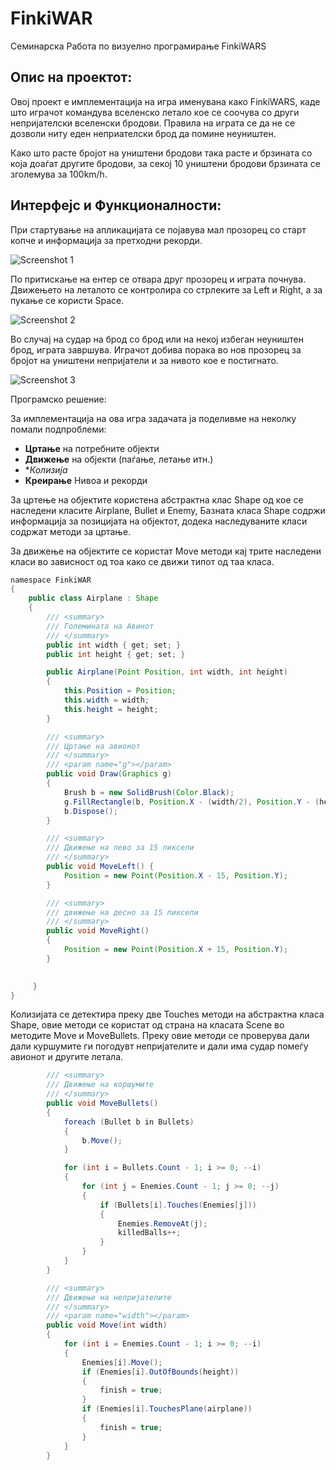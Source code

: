 # FinkiWAR

Семинарска Работа по визуелно програмирање FinkiWARS

## Опис на проектот: 
Овој проект е  имплементација на игра именувана како FinkiWARS, каде што играчот командува вселенско летало кое се соочува со други непријателски вселенски бродови. Правила на играта се да не се дозволи ниту еден неприателски брод да помине неуништен.

Како што расте бројот на уништени бродови така расте и брзината со која доаѓат другите бродови, за секој 10 уништени бродови брзината се зголемува за 100km/h.

## Интерфејс и Функционалности:
При стартување на апликацијата се појавува мал прозорец со старт копче и информација за претходни рекорди.


![Screenshot 1](http://i.imgur.com/ONhxANf.png)


По притискање на ентер се отвара друг прозорец и играта почнува. Движењето на леталото се контролира со стрлеките за Left и Right, а за пукање се користи Space.

![Screenshot 2](http://i.imgur.com/c8sLjuP.png)
 

Во случај на судар на брод со брод или на некој избеган неуништен брод, играта завршува. Играчот добива порака во нов прозорец за бројот на уништени непријатели и за нивото кое е постигнато.


![Screenshot 3](http://i.imgur.com/6iTe0QQ.png)

Програмско решение:

За имплементација на ова игра задачата ја поделивме на неколку помали подпроблеми:
- **Цртање** на потребните објекти
- **Движење** на објекти (паѓање, летање итн.)
- **Колизија* 
- **Креирање** Нивоа и рекорди


За цртење на објектите користена абстрактна клас Shape од кое се наследени класите Airplane, Bullet и Enemy, Базната класа Shape содржи информација за позицијата на објектот, додека наследуваните класи содржат методи за цртање.

За движење на објектите се користат Моve методи кај трите наследени класи во зависност од тоа како се движи типот од таа класа.
```java
namespace FinkiWAR
{
    public class Airplane : Shape
    {
        /// <summary>
        /// Големината на Авинот
        /// </summary>
        public int width { get; set; }
        public int height { get; set; }

        public Airplane(Point Position, int width, int height)
        {
            this.Position = Position;
            this.width = width;
            this.height = height;
        }

        /// <summary>
        /// Цртање на авионот
        /// </summary>
        /// <param name="g"></param>
        public void Draw(Graphics g)
        {
            Brush b = new SolidBrush(Color.Black);
            g.FillRectangle(b, Position.X - (width/2), Position.Y - (height/2), width, height);
            b.Dispose();
        }

        /// <summary>
        /// Движење на лево за 15 пиксели
        /// </summary>
        public void MoveLeft() {
            Position = new Point(Position.X - 15, Position.Y);
        }

        /// <summary>
        /// движење на десно за 15 пиксели
        /// </summary>
        public void MoveRight()
        {
            Position = new Point(Position.X + 15, Position.Y);
        }

        
     }
}

```
Колизијата се детектира преку две Touches методи на абстрактна класа Shape, овие методи се користат од страна на класата Scene во методите  Моve и МоveBullets. Преку овие методи се проверува дали дали куршумите ги погодувт непријателите и дали има судар помеѓу авионот и другите летала.

```java
        /// <summary>
        /// Движење на коршумите
        /// </summary>
        public void MoveBullets()
        {
            foreach (Bullet b in Bullets)
            {
                b.Move();
            }

            for (int i = Bullets.Count - 1; i >= 0; --i)
            {
                for (int j = Enemies.Count - 1; j >= 0; --j)
                {
                    if (Bullets[i].Touches(Enemies[j]))
                    {
                        Enemies.RemoveAt(j);
                        killedBalls++;
                    }
                }
            }
        }

        /// <summary>
        /// Движење на непријателите
        /// </summary>
        /// <param name="width"></param>
        public void Move(int width)
        {
            for (int i = Enemies.Count - 1; i >= 0; --i)
            {
                Enemies[i].Move();
                if (Enemies[i].OutOfBounds(height))
                {
                    finish = true;
                }
                if (Enemies[i].TouchesPlane(airplane))
                {
                    finish = true;
                }
            }
        }

```










